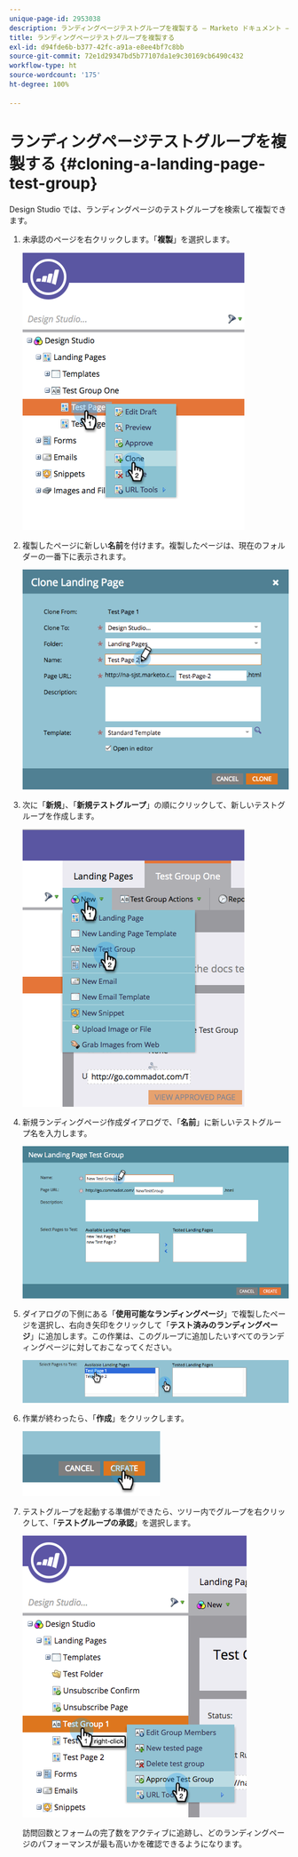 ```yaml
---
unique-page-id: 2953038
description: ランディングページテストグループを複製する — Marketo ドキュメント — 製品ドキュメント
title: ランディングページテストグループを複製する
exl-id: d94fde6b-b377-42fc-a91a-e8ee4bf7c8bb
source-git-commit: 72e1d29347bd5b77107da1e9c30169cb6490c432
workflow-type: ht
source-wordcount: '175'
ht-degree: 100%

---
```


# ランディングページテストグループを複製する {#cloning-a-landing-page-test-group}

Design Studio では、ランディングページのテストグループを検索して複製できます。

1. 未承認のページを右クリックします。「**複製**」を選択します。

   ![](assets/image2015-4-27-15-3a11-3a24.png)

1. 複製したページに新しい&#x200B;**名前**&#x200B;を付けます。複製したページは、現在のフォルダーの一番下に表示されます。

   ![](assets/image2015-4-27-16-3a10-3a10.png)

1. 次に「**新規**」、「**新規テストグループ**」の順にクリックして、新しいテストグループを作成します。

   ![](assets/image2015-4-27-15-3a49-3a54.png)

1. 新規ランディングページ作成ダイアログで、「**名前**」に新しいテストグループ名を入力します。

   ![](assets/image2015-4-27-15-3a58-3a13.png)

1. ダイアログの下側にある「**使用可能なランディングページ**」で複製したページを選択し、右向き矢印をクリックして「**テスト済みのランディングページ**」に追加します。この作業は、このグループに追加したいすべてのランディングページに対しておこなってください。

   ![](assets/image2015-4-27-16-3a3-3a22.png)

1. 作業が終わったら、「**作成**」をクリックします。

   ![](assets/image2015-4-27-16-3a7-3a50.png)

1. テストグループを起動する準備ができたら、ツリー内でグループを右クリックして、「**テストグループの承認**」を選択します。

   ![](assets/image2015-4-27-16-3a19-3a10.png)

   訪問回数とフォームの完了数をアクティブに追跡し、どのランディングページのパフォーマンスが最も高いかを確認できるようになります。
